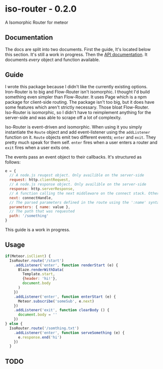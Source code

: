 # iso-router - 0.2.0
A Isomorphic Router for meteor

## Documentation
The docs are split into two documents. First the guide, It's located below this section. It's still a work in progress. Then the [API documentation](https://github.com/Kriegslustig/meteor-iso-router/blob/master/DOCS.md). It documents _every_ object and function available.

## Guide

I wrote this package because I didn't like the currently existing options. Iron-Router is to big and Flow-Router isn't isomorphic. I thought I'd build something even simpler than Flow-Router. It uses Page which is a npm package for client-side routing. The package isn't too big, but it does have some features which aren't strictly necessary. Those bloat Flow-Router. Iso-Router is isomorphic, so I didn't have to reimplement anything for the server-side and was able to scrape off a lot of complexity.

Iso-Router is event-driven and isomorphic. When using it you simply instantiate the `Route` object and add event-listener using the `addListener` function on it. `Route` objects emit two different events; `enter` and `exit`. They pretty much speak for them self. `enter` fires when a user enters a router and `exit` fires when a user exits one.

The events pass an event object to their callbacks. It's structured as follows:

```js
e = {
  // A node.js reuqest object. Only availible on the server-side
  request: http.clientRequest,
  // A node.js response object. Only availible on the server-side
  response: http.serverResponse,
  // A function calling the next middleware on the connect stack. Other event-listeners will be called all the same. This is mainly for internal use.
  next: connectHandle,
  // The parsed parameters defined in the route using the ':name' syntax
  parameters: { name: value },
  // The path that was requested
  path: '/something'
}
```

This guide is a work in progress.

## Usage

```js
if(Meteor.isClient) {
  IsoRouter.route('/start')
    .addListener('enter', function renderStart (e) {
      Blaze.renderWithData(
        Template.start,
        {header: 'hi!'},
        document.body
      )
    })
    .addListener('enter', function enterStart (e) {
      Meteor.subscribe('someSub', e.next)
    })
    .addListener('exit', function clearBody () {
      document.body = ''
    })
} else {
  IsoRouter.route('/somthing.txt')
    .addListener('enter', function serveSomething (e) {
      e.response.end('hi')
    })
  }
```

## TODO

